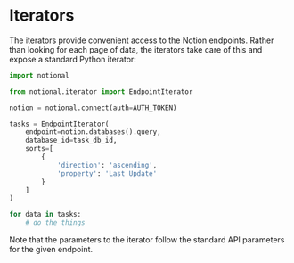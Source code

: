 # Iterators #

The iterators provide convenient access to the Notion endpoints.  Rather than looking for
each page of data, the iterators take care of this and expose a standard Python iterator:

```python
import notional

from notional.iterator import EndpointIterator

notion = notional.connect(auth=AUTH_TOKEN)

tasks = EndpointIterator(
    endpoint=notion.databases().query,
    database_id=task_db_id,
    sorts=[
        {
            'direction': 'ascending',
            'property': 'Last Update'
        }
    ]
)

for data in tasks:
    # do the things
```

Note that the parameters to the iterator follow the standard API parameters for the
given endpoint.
